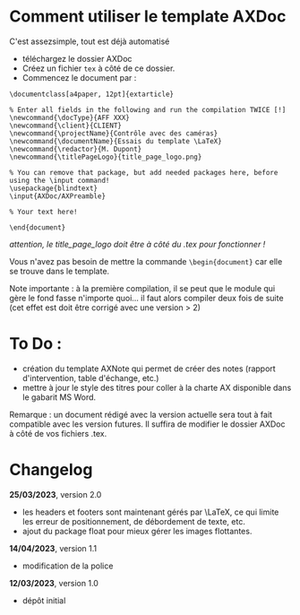 # Comment utiliser le template AXDoc
C'est assezsimple, tout est déjà automatisé

 - téléchargez le dossier AXDoc
 - Créez un fichier `tex` à côté de ce dossier.
 - Commencez le document par :

```
\documentclass[a4paper, 12pt]{extarticle}

% Enter all fields in the following and run the compilation TWICE [!]
\newcommand{\docType}{AFF XXX}
\newcommand{\client}{CLIENT}
\newcommand{\projectName}{Contrôle avec des caméras}
\newcommand{\documentName}{Essais du template \LaTeX}
\newcommand{\redactor}{M. Dupont}
\newcommand{\titlePageLogo}{title_page_logo.png}

% You can remove that package, but add needed packages here, before using the \input command!
\usepackage{blindtext}
\input{AXDoc/AXPreamble}

% Your text here!

\end{document}
```

*attention, le title_page_logo doit être à côté du .tex pour fonctionner !*

Vous n'avez pas besoin de mettre la commande `\begin{document}` car elle se trouve dans le template.

Note importante : à la première compilation, il se peut que le module qui gère le fond fasse n'importe quoi... il faut alors compiler deux fois de suite (cet effet est doit être corrigé avec une version > 2)

# To Do :
 - création du template AXNote qui permet de créer des notes (rapport d'intervention, table d'échange, etc.)
 - mettre à jour le style des titres pour coller à la charte AX disponible dans le gabarit MS Word.

Remarque : un document rédigé avec la version actuelle sera tout à fait compatible avec les version futures. Il suffira de modifier le dossier AXDoc à côté de vos fichiers .tex.


# Changelog
**25/03/2023**, version 2.0
 - les headers et footers sont maintenant gérés par \LaTeX, ce qui limite les erreur de positionnement, de débordement de texte, etc.
 - ajout du package float pour mieux gérer les images flottantes.

**14/04/2023**, version 1.1
 - modification de la police

**12/03/2023**, version 1.0
 - dépôt initial


